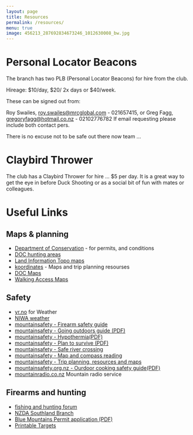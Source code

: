 ```yaml
---
layout: page
title: Resources
permalink: /resources/
menu: true
image: 456213_287692834673246_1012630008_bw.jpg
---
```

 
# Personal Locator Beacons

The branch has two PLB (Personal Locator Beacons) for hire from the club.

Hireage: $10/day, $20/ 2x days or $40/week.

These can be signed out from:

Roy Swailes, roy.swailes@mrcglobal.com - 021657415, or
Greg Fagg, gregoryfagg@hotmail.co.nz - 02102776782
If email requesting please include both contact pers.

There is no excuse not to be safe out there now team ...

# Claybird Thrower

The club has a Claybird Thrower for hire … $5 per day. It is a great way to get the eye in before Duck Shooting or as a social bit of fun with mates or colleagues.

# Useful Links
## Maps & planning

 * [Department of Conservation](https://doc.govt.nz/) - for permits, and conditions
 * [DOC hunting areas](https://doc.govt.nz/parks-and-recreation/things-to-do/hunting/)
 * [Land Information Topo maps](https://linz.govt.nz/)
 * [koordinates](koordinates.com/) - Maps and trip planning resourses
 * [DOC Maps](https://maps.doc.govt.nz/)
 * [Walking Access Maps](https://www.walkingaccess.govt.nz/)
 
## Safety

*   [yr.no](http://www.yr.no) for Weather
*   [NIWA weather](https://weather.niwa.co.nz/)
*   [mountainsafety - Firearm safety guide](http://www.mountainsafety.org.nz/Safety-Tips/Firearms-Safety.asp)
*   [mountainsafety - Going outdoors guide (PDF)](http://www.mountainsafety.org.nz/ProductFiles/PMPLTS.pdf)
*   [mountainsafety - Hypothermia(PDF)](http://www.mountainsafety.org.nz/files/PMPLTS31.pdf)
*   [mountainsafety - Plan to survive (PDF)](http://www.mountainsafety.org.nz/ProductFiles/PMPLTS5.pdf)
*   [mountainsafety - Safe river crossing](http://www.mountainsafety.org.nz/safety-tips/River-Safety.asp)
*   [mountainsafety - Map and compass reading](http://www.mountainsafety.org.nz/Safety-Tips/Maps.asp)
*   [mountainsafety - Trip planning, resources and maps](http://www.mountainsafety.org.nz/Safety-Tips/The-Outdoor-Safety-Code/Plan-your-trip.asp)
*   [mountainsafety.org.nz - Ourdoor cooking safety guide(PDF)](http://www.mountainsafety.org.nz/files/PMPLTS36.pdf)
*   [mountainradio.co.nz](http://www.mountainradio.co.nz/) Mountain radio service

## Firearms and hunting

 * [fishing and hunting forum](https://fishnhunt.co.nz/)
 * [NZDA Southland Branch](https://southlanddeerstalkers.org.nz/) 
 * [Blue Mountains Permit application (PDF)](https://doc.govt.nz/)
 * [Printable Targets](mytargets.com/)
